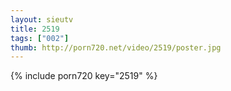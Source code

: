 ```yaml
--- 
layout: sieutv
title: 2519
tags: ["002"]
thumb: http://porn720.net/video/2519/poster.jpg
---
```

{% include porn720 key="2519" %} 
